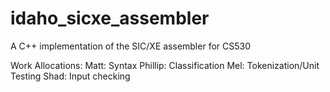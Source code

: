 # idaho_sicxe_assembler
A C++ implementation of the SIC/XE assembler for CS530

Work Allocations:
  Matt: Syntax
  Phillip: Classification
  Mel: Tokenization/Unit Testing
  Shad: Input checking
 
